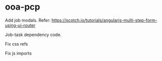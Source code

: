 # ooa-pcp

Add job modals. Refer: https://scotch.io/tutorials/angularjs-multi-step-form-using-ui-router

Job-task dependency code.

Fix css refs

Fix js imports

